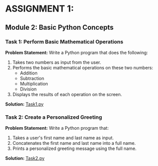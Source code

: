 # ASSIGNMENT 1:

## Module 2: Basic Python Concepts
 
### Task 1: Perform Basic Mathematical Operations
**Problem Statement:** Write a Python program that does the following:
1.  Takes two numbers as input from the user.
2.  Performs the basic mathematical operations on these two numbers:
    -	Addition
    -	Subtraction
    -	Multiplication
    -	Division
3.  Displays the results of each operation on the screen.

**Solution:** [Task1.py](Task1.py)

### Task 2: Create a Personalized Greeting
**Problem Statement:** Write a Python program that:
1.  Takes a user's first name and last name as input.
2.  Concatenates the first name and last name into a full name.
3.  Prints a personalized greeting message using the full name.

**Solution:** [Task2.py](Task2.py)